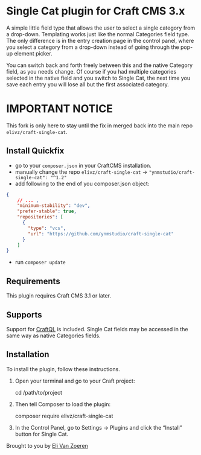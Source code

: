 # Single Cat plugin for Craft CMS 3.x

A simple little field type that allows the user to select a single category from a drop-down. Templating works just like the normal Categories field type. The only difference is in the entry creation page in the control panel, where you select a category from a drop-down instead of going through the pop-up element picker.

You can switch back and forth freely between this and the native Category field, as you needs change. Of course if you had multiple categories selected in the native field and you switch to Single Cat, the next time you save each entry you will lose all but the first associated category.

# IMPORTANT NOTICE

This fork is only here to stay until the fix in merged back into the main repo `elivz/craft-single-cat`.

## Install Quickfix

- go to your `composer.json` in your CraftCMS installation.
- manually change the repo `elivz/craft-single-cat` &rarr; `"ynmstudio/craft-single-cat": "^1.2"`
- add following to the end of you composer.json object:
```json
{
    // ... ,
    "minimum-stability": "dev",
    "prefer-stable": true,
    "repositories": [
      {
        "type": "vcs",
        "url": "https://github.com/ynmstudio/craft-single-cat"
      }
    ]
}
```
- run `composer update`

## Requirements

This plugin requires Craft CMS 3.1 or later.

## Supports

Support for [CraftQL](https://github.com/markhuot/craftql) is included. Single Cat fields may be accessed in the same way as native Categories fields.

## Installation

To install the plugin, follow these instructions.

1.  Open your terminal and go to your Craft project:

    cd /path/to/project

2.  Then tell Composer to load the plugin:

    composer require elivz/craft-single-cat

3.  In the Control Panel, go to Settings → Plugins and click the “Install” button for Single Cat.

Brought to you by [Eli Van Zoeren](https://elivz.com)
